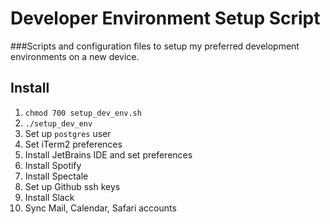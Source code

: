 # Developer Environment Setup Script
###Scripts and configuration files to setup my preferred development environments on a new device.
## Install
1. `chmod 700 setup_dev_env.sh`
2. `./setup_dev_env`
3. Set up `postgres` user
4. Set iTerm2 preferences
5. Install JetBrains IDE and set preferences
6. Install Spotify
7. Install Spectale
8. Set up Github ssh keys
9. Install Slack
10. Sync Mail, Calendar, Safari accounts  
